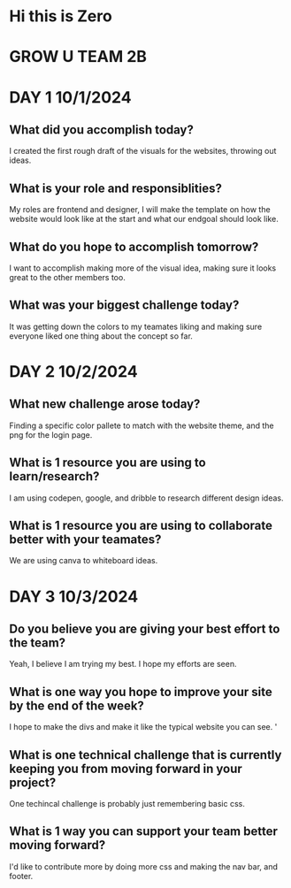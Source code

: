 # Hi this is Zero

# GROW U TEAM 2B

# DAY 1 10/1/2024

## What did you accomplish today?
I created the first rough draft of the visuals for the websites, throwing out ideas.

## What is your role and responsiblities?
My roles are frontend and designer, I will make the template on how the website would look like at the start and what our endgoal should look like.

## What do you hope to accomplish tomorrow?
I want to accomplish making more of the visual idea, making sure it looks great to the other members too.

## What was your biggest challenge today?
It was getting down the colors to my teamates liking and making sure everyone liked one thing about the concept so far.

# DAY 2 10/2/2024

## What new challenge arose today?
Finding a specific color pallete to match with the website theme, and the png for the login page.

## What is 1 resource you are using to learn/research?
I am using codepen, google, and dribble to research different design ideas.

## What is 1 resource you are using to collaborate better with your teamates?
We are using canva to whiteboard ideas.

# DAY 3 10/3/2024

## Do you believe you are giving your best effort to the team?
Yeah, I believe I am trying my best. I hope my efforts are seen.

## What is one way you hope to improve your site by the end of the week?
I hope to make the divs and make it like the typical website you can see.
'
## What is one technical challenge that is currently keeping you from moving forward in your project?
One techincal challenge is probably just remembering basic css.

## What is 1 way you can support your team better moving forward?
I'd like to contribute more by doing more css and making the nav bar, and footer.